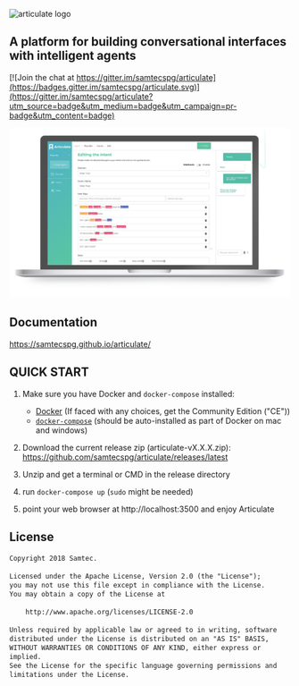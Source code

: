 ![articulate logo](./docs/img/articulate-logo.png)

## A platform for building conversational interfaces with intelligent agents

[![Join the chat at https://gitter.im/samtecspg/articulate](https://badges.gitter.im/samtecspg/articulate.svg)](https://gitter.im/samtecspg/articulate?utm_source=badge&utm_medium=badge&utm_campaign=pr-badge&utm_content=badge)

![Articulate Interface](./docs/img/main-ilus.png)

## Documentation

https://samtecspg.github.io/articulate/

## QUICK START

1. Make sure you have Docker and `docker-compose` installed:

   * [Docker](https://docs.docker.com/engine/installation/) (If faced with any choices, get the Community Edition ("CE"))
   * [`docker-compose`](https://docs.docker.com/compose/install/) (should be auto-installed as part of Docker on mac and windows)

2. Download the current release zip (articulate-vX.X.X.zip): https://github.com/samtecspg/articulate/releases/latest

3. Unzip and get a terminal or CMD in the release directory

4. run `docker-compose up` (`sudo` might be needed)

5. point your web browser at  http://localhost:3500 and enjoy Articulate

## License
```
Copyright 2018 Samtec.

Licensed under the Apache License, Version 2.0 (the "License");
you may not use this file except in compliance with the License.
You may obtain a copy of the License at

    http://www.apache.org/licenses/LICENSE-2.0

Unless required by applicable law or agreed to in writing, software
distributed under the License is distributed on an "AS IS" BASIS,
WITHOUT WARRANTIES OR CONDITIONS OF ANY KIND, either express or implied.
See the License for the specific language governing permissions and
limitations under the License.
```

